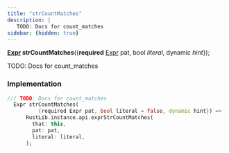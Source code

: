 ```yaml
---
title: "strCountMatches"
description: |
   TODO: Docs for count_matches
sidebar: {hidden: true}
---
```

<span class="dart-code"><strong>[Expr] strCountMatches</strong>({<span class="nobr"><strong>required</strong> [Expr] pat</span>, <span class="nobr">bool <i>literal</i></span>, <span class="nobr">dynamic <i>hint</i></span>});</span>

 TODO: Docs for count_matches
### Implementation
```dart
/// TODO: Docs for count_matches
  Expr strCountMatches(
          {required Expr pat, bool literal = false, dynamic hint}) =>
      RustLib.instance.api.exprStrCountMatches(
        that: this,
        pat: pat,
        literal: literal,
      );
```

[Expr]: /reference/classes/expr/